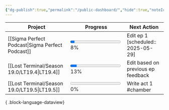 ```yaml
---
{"dg-publish":true,"permalink":"/public-dashboard/","hide":true,"noteIcon":""}
---
```


| Project                                             | Progress                                                       | Next Action                         |
| --------------------------------------------------- | -------------------------------------------------------------- | ----------------------------------- |
| [[Sigma Perfect Podcast\|Sigma Perfect Podcast]] | <progress value='8.333333333333332' max='100'></progress> 8%   | Edit ep 1  [scheduled:: 2025-05-29] |
| [[Lost Terminal/Season 19.0/LT19.4\|LT19.4]]     | <progress value='12.903225806451612' max='100'></progress> 13% | Edit based on previous ep feedback  |
| [[Lost Terminal/Season 19.0/LT19.5\|LT19.5]]     | <progress value='0' max='100'></progress> 0%                   | Write act 1 #chamber                |

{ .block-language-dataview}